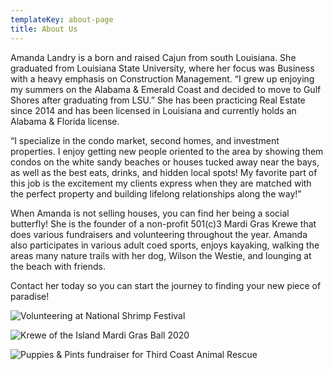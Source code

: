 ```yaml
---
templateKey: about-page
title: About Us
---
```

<!--StartFragment-->

Amanda Landry is a born and raised Cajun from south Louisiana. She graduated from Louisiana State University, where her focus was Business with a heavy emphasis on Construction Management. “I grew up enjoying my summers on the Alabama & Emerald Coast and decided to move to [](https://sellingthealabamacoast.realgeeks.com/search/results/?county=all&city=Gulf+Shores&subdivision=all&type=res&building_name=all&list_price_min=50000&list_price_max=all&short_sale=all&area_min=all&beds_min=all&baths_min=all&style=all&lot_description=all&boat_facility=all&waterfront_description=all)Gulf Shores after graduating from LSU.” She has been practicing Real Estate since 2014 and has been licensed in Louisiana and currently holds an [](https://sellingthealabamacoast.realgeeks.com/search/results/?county=all&city=Daphne&subdivision=all&type=res&building_name=all&list_price_min=50000&list_price_max=all&short_sale=all&area_min=all&beds_min=all&baths_min=all&style=all&lot_description=all&boat_facility=all&waterfront_description=all)Alabama &[](https://sellingthealabamacoast.realgeeks.com/search/results/?county=all&city=all&subdivision=all&type=res&type=con&building_name=LOST+KEY+GOLF+%26+BEACH+CLUB&building_name=Lost+Key+Golf+%26+Beach+Club&list_price_min=50000&list_price_max=all&short_sale=all&area_min=all&beds_min=all&baths_min=all&style=all&lot_description=all&boat_facility=all&waterfront_description=all) Florida license.

“I specialize in the condo market, second homes, and investment properties. I enjoy getting new people oriented to the area by showing them condos on the white sandy beaches or houses tucked away near the bays, as well as the best eats, drinks, and hidden local spots! My favorite part of this job is the excitement my clients express when they are matched with the perfect property and building lifelong relationships along the way!”

When Amanda is not selling houses, you can find her being a social butterfly! She is the founder of a non-profit 501(c)3 Mardi Gras Krewe that does various fundraisers and volunteering throughout the year. Amanda also participates in various adult coed sports, enjoys kayaking, walking the areas many nature trails with her dog, Wilson the Westie, and lounging at the beach with friends.

Contact her today so you can start the journey to finding your new piece of paradise!

![Volunteering at National Shrimp Festival](/img/IMG_3786.JPG "Volunteering at National Shrimp Festival")

![Krewe of the Island Mardi Gras Ball 2020](/img/ball.jpg "Krewe of the Island Mardi Gras Ball 2020")

![Puppies & Pints fundraiser for Third Coast Animal Rescue](/img/pupspintsgroup.jpg "Puppies & Pints fundraiser for Third Coast Animal Rescue")

<!--EndFragment-->
